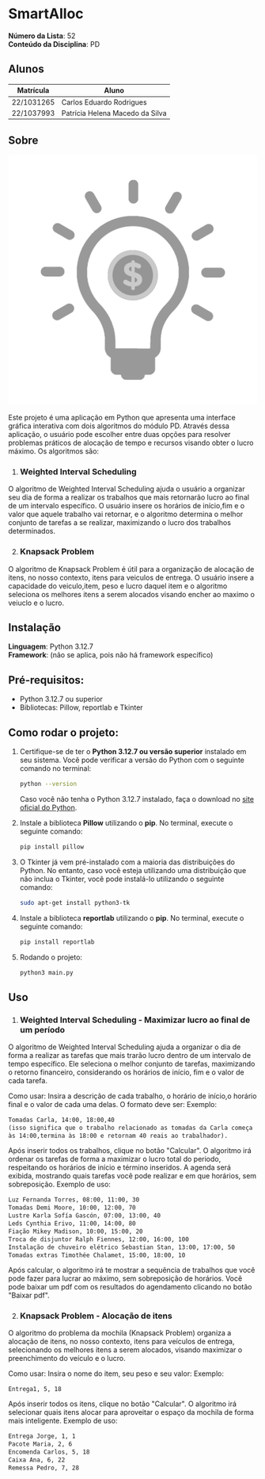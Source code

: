 # SmartAlloc

**Número da Lista**: 52<br>
**Conteúdo da Disciplina**: PD<br>

## Alunos
|Matrícula | Aluno |
| -- | -- |
| 22/1031265  |  Carlos Eduardo Rodrigues |
| 22/1037993  |  Patrícia Helena Macedo da Silva |

## Sobre 
![home](assets/logoPD.png)

Este projeto é uma aplicação em Python que apresenta uma interface gráfica interativa com dois algoritmos do módulo PD. Através dessa aplicação, o usuário pode escolher entre duas opções para resolver problemas práticos de alocação de tempo e recursos visando obter o lucro máximo. Os algoritmos são:

1. ### Weighted Interval Scheduling
O algoritmo de Weighted Interval Scheduling ajuda o usuário a organizar seu dia de forma a realizar os trabalhos que mais retornarão lucro ao final de um intervalo específico. O usuário insere os horários de início,fim e o valor que aquele trabalho vai retornar, e o algoritmo determina o melhor conjunto de tarefas a se realizar, maximizando o lucro dos trabalhos determinados.

2. ### Knapsack Problem
O algoritmo de Knapsack Problem é útil para a organização de alocação de itens, no nosso contexto, itens para veiculos de entrega. O usuário insere a capacidade do veiculo,item, peso e lucro daquel item e o algoritmo seleciona os melhores itens a serem alocados visando encher ao maximo o veiuclo e o lucro. 



## Instalação 
**Linguagem**: Python 3.12.7  
**Framework**: (não se aplica, pois não há framework específico)

## Pré-requisitos:
- Python 3.12.7 ou superior
- Bibliotecas: Pillow, reportlab e Tkinter

## Como rodar o projeto:

1. Certifique-se de ter o **Python 3.12.7 ou versão superior** instalado em seu sistema. Você pode verificar a versão do Python com o seguinte comando no terminal:

   ```bash
   python --version
   ```

   Caso você não tenha o Python 3.12.7 instalado, faça o download no [site oficial do Python](https://www.python.org/downloads/release/python-3127/).

2. Instale a biblioteca **Pillow** utilizando o **pip**. No terminal, execute o seguinte comando:

   ```bash
   pip install pillow
   ```
3. O Tkinter já vem pré-instalado com a maioria das distribuições do Python. No entanto, caso você esteja utilizando uma distribuição que não inclua o Tkinter, você pode instalá-lo utilizando o seguinte comando:
   ```bash
   sudo apt-get install python3-tk
   ```
4. Instale a biblioteca **reportlab** utilizando o **pip**. No terminal, execute o seguinte comando:

   ```bash
   pip install reportlab
   ```

5. Rodando o projeto:

   ```bash
   python3 main.py
   ```


## Uso 
1. ### Weighted Interval Scheduling - Maximizar lucro ao final de um período
O algoritmo de Weighted Interval Scheduling ajuda a organizar o dia de forma a realizar as tarefas que mais trarão lucro dentro de um intervalo de tempo específico. Ele seleciona o melhor conjunto de tarefas, maximizando o retorno financeiro, considerando os horários de início, fim e o valor de cada tarefa.

Como usar:
Insira a descrição de cada trabalho, o horário de início,o horário final e o valor de cada uma delas. O formato deve ser:
Exemplo: 
```
Tomadas Carla, 14:00, 18:00,40
(isso significa que o trabalho relacionado as tomadas da Carla começa às 14:00,termina às 18:00 e retornam 40 reais ao trabalhador).
```
Após inserir todos os trabalhos, clique no botão "Calcular".
O algoritmo irá ordenar os tarefas de forma a maximizar o lucro total do periodo, respeitando os horários de início e término inseridos.
A agenda será exibida, mostrando quais tarefas você pode realizar e em que horários, sem sobreposição.
Exemplo de uso:

```
Luz Fernanda Torres, 08:00, 11:00, 30
Tomadas Demi Moore, 10:00, 12:00, 70
Lustre Karla Sofía Gascón, 07:00, 13:00, 40
Leds Cynthia Erivo, 11:00, 14:00, 80
Fiação Mikey Madison, 10:00, 15:00, 20
Troca de disjuntor Ralph Fiennes, 12:00, 16:00, 100
Instalação de chuveiro elétrico Sebastian Stan, 13:00, 17:00, 50
Tomadas extras Timothée Chalamet, 15:00, 18:00, 10
```
Após calcular, o algoritmo irá te mostrar a sequência de trabalhos que você pode fazer para lucrar ao máximo, sem sobreposição de horários. Você pode baixar um pdf com os resultados do agendamento clicando no botão "Baixar pdf".

2. ### Knapsack Problem - Alocação de itens
O algoritmo do problema da mochila (Knapsack Problem) organiza a alocação de itens, no nosso contexto, itens para veículos de entrega, selecionando os melhores itens a serem alocados, visando maximizar o preenchimento do veículo e o lucro.

Como usar:
Insira o nome do item, seu peso e seu valor:
Exemplo:
```
Entrega1, 5, 18 
```
Após inserir todos os itens, clique no botão "Calcular".
O algoritmo irá selecionar quais itens alocar para aproveitar o espaço da mochila de forma mais inteligente.
Exemplo de uso:

 ```
Entrega Jorge, 1, 1
Pacote Maria, 2, 6
Encomenda Carlos, 5, 18
Caixa Ana, 6, 22
Remessa Pedro, 7, 28
 ```

